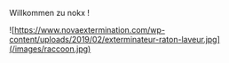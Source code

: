 Willkommen zu nokx !

![https://www.novaextermination.com/wp-content/uploads/2019/02/exterminateur-raton-laveur.jpg](/images/raccoon.jpg)

